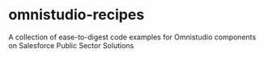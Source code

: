 # omnistudio-recipes
A collection of ease-to-digest code examples for Omnistudio components on Salesforce Public Sector Solutions
